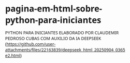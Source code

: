 # pagina-em-html-sobre-python-para-iniciantes
PYTHON PARA INICIANTES ELABORADO POR CLAUDEMIR PEDROSO CUBAS COM AUXILIO DA IA DEEPSEEK
(https://github.com/user-attachments/files/22163839/deepseek_html_20250904_0365e2.html)
<!DOCTYPE html>
<html lang="pt-BR">
<head>
    <meta charset="UTF-8">
    <meta name="viewport" content="width=device-width, initial-scale=1.0">
    <title>Python para Iniciantes - por Claudemir</title>
    <link rel="stylesheet" href="https://cdnjs.cloudflare.com/ajax/libs/font-awesome/6.4.0/css/all.min.css">
    <style>
        * {
            margin: 0;
            padding: 0;
            box-sizing: border-box;
            font-family: 'Segoe UI', Tahoma, Geneva, Verdana, sans-serif;
        }
        
        body {
            background-color: #f5f5f5;
            color: #333;
            line-height: 1.6;
        }
        
        .header {
            background: linear-gradient(135deg, #306998 0%, #4B8BBE 100%);
            color: white;
            padding: 1rem 0;
            box-shadow: 0 2px 10px rgba(0,0,0,0.2);
            position: sticky;
            top: 0;
            z-index: 100;
        }
        
        .container {
            max-width: 1200px;
            margin: 0 auto;
            padding: 0 20px;
        }
        
        .nav {
            display: flex;
            justify-content: space-between;
            align-items: center;
        }
        
        .logo {
            font-size: 1.8rem;
            font-weight: bold;
            color: #FFD43B;
            text-decoration: none;
            display: flex;
            align-items: center;
            gap: 10px;
        }
        
        .nav-links {
            display: flex;
            list-style: none;
            gap: 2rem;
        }
        
        .nav-links a {
            color: white;
            text-decoration: none;
            font-weight: 500;
            transition: color 0.3s ease;
            padding: 5px 10px;
            border-radius: 4px;
        }
        
        .nav-links a:hover {
            color: #FFD43B;
            background-color: rgba(255, 255, 255, 0.1);
        }
        
        .hero {
            text-align: center;
            padding: 4rem 0;
            background: url('data:image/svg+xml;utf8,<svg xmlns="http://www.w3.org/2000/svg" viewBox="0 0 1440 320"><path fill="%23306998" fill-opacity="0.1" d="M0,128L48,117.3C96,107,192,85,288,112C384,139,480,213,576,218.7C672,224,768,160,864,138.7C960,117,1056,139,1152,149.3C1248,160,1344,160,1392,160L1440,160L1440,0L1392,0C1344,0,1248,0,1152,0C1056,0,960,0,864,0C768,0,672,0,576,0C480,0,384,0,288,0C192,0,96,0,48,0L0,0Z"></path></svg>') no-repeat bottom;
            background-size: cover;
        }
        
        .hero h1 {
            font-size: 3.5rem;
            margin-bottom: 1rem;
            color: #306998;
            text-shadow: 2px 2px 4px rgba(0,0,0,0.1);
        }
        
        .hero .author {
            font-size: 1.5rem;
            color: #4B8BBE;
            margin-bottom: 1.5rem;
            font-weight: 600;
        }
        
        .hero p {
            font-size: 1.3rem;
            max-width: 700px;
            margin: 0 auto;
            color: #444;
            margin-bottom: 2rem;
        }
        
        .cta-button {
            display: inline-block;
            background-color: #FFD43B;
            color: #306998;
            padding: 15px 35px;
            text-decoration: none;
            border-radius: 30px;
            font-weight: bold;
            margin-top: 1rem;
            transition: transform 0.3s ease, background-color 0.3s ease;
            box-shadow: 0 4px 8px rgba(0,0,0,0.2);
        }
        
        .cta-button:hover {
            transform: translateY(-3px);
            background-color: #FFE873;
        }
        
        .content {
            padding: 4rem 0;
        }
        
        .section-title {
            text-align: center;
            margin-bottom: 3rem;
            color: #306998;
            font-size: 2.5rem;
        }
        
        .cards {
            display: grid;
            grid-template-columns: repeat(auto-fit, minmax(300px, 1fr));
            gap: 2rem;
            margin-bottom: 4rem;
        }
        
        .card {
            background: white;
            border-radius: 10px;
            overflow: hidden;
            box-shadow: 0 5px 15px rgba(0,0,0,0.1);
            transition: transform 0.3s ease;
            display: flex;
            flex-direction: column;
        }
        
        .card:hover {
            transform: translateY(-5px);
        }
        
        .card-content {
            padding: 1.5rem;
            flex-grow: 1;
            display: flex;
            flex-direction: column;
        }
        
        .card h3 {
            color: #306998;
            margin-bottom: 1rem;
            font-size: 1.5rem;
        }
        
        .card p {
            margin-bottom: 1.5rem;
            flex-grow: 1;
        }
        
        .card-icon {
            font-size: 3rem;
            text-align: center;
            padding: 1rem;
            background-color: #4B8BBE;
            color: white;
        }
        
        .doc-link {
            display: inline-flex;
            align-items: center;
            gap: 8px;
            background-color: #306998;
            color: white;
            padding: 10px 15px;
            text-decoration: none;
            border-radius: 5px;
            font-weight: 500;
            transition: background-color 0.3s ease;
            margin-top: auto;
        }
        
        .doc-link:hover {
            background-color: #3b7cad;
        }
        
        .code-section {
            background-color: #2d2d2d;
            color: #f8f8f2;
            border-radius: 8px;
            padding: 1.5rem;
            margin: 2rem 0;
            overflow-x: auto;
            font-family: 'Consolas', 'Monaco', monospace;
        }
        
        .code-section pre {
            margin: 0;
        }
        
        .code-keyword {
            color: #f92672;
        }
        
        .code-function {
            color: #66d9ef;
        }
        
        .code-string {
            color: #a6e22e;
        }
        
        .code-number {
            color: #ae81ff;
        }
        
        .code-comment {
            color: #75715e;
        }
        
        .example-title {
            color: #306998;
            margin: 2rem 0 1rem;
            font-size: 1.5rem;
            border-bottom: 2px solid #FFD43B;
            padding-bottom: 0.5rem;
        }
        
        .footer {
            background-color: #333;
            color: white;
            text-align: center;
            padding: 2rem 0;
            margin-top: 4rem;
        }
        
        .footer a {
            color: #FFD43B;
            text-decoration: none;
        }
        
        @media (max-width: 768px) {
            .nav {
                flex-direction: column;
                gap: 1rem;
            }
            
            .nav-links {
                gap: 1rem;
            }
            
            .hero h1 {
                font-size: 2.5rem;
            }
            
            .hero .author {
                font-size: 1.2rem;
            }
            
            .hero p {
                font-size: 1.1rem;
            }
        }
    </style>
</head>
<body>
    <header class="header">
        <div class="container">
            <nav class="nav">
                <a href="#" class="logo">
                    <span>🐍</span> Python para Iniciantes
                </a>
                <ul class="nav-links">
                    <li><a href="#inicio">Início</a></li>
                    <li><a href="#conteudo">Conteúdo</a></li>
                    <li><a href="#exemplos">Exemplos</a></li>
                    <li><a href="#sobre">Sobre</a></li>
                </ul>
            </nav>
        </div>
    </header>

    <section class="hero" id="inicio">
        <div class="container">
            <h1>Aprenda Python do Zero</h1>
            <div class="author">por Claudemir</div>
            <p>Domine os fundamentos da programação Python de forma prática e divertida. Perfeito para iniciantes!</p>
            <a href="#exemplos" class="cta-button">Ver Exemplos de Código</a>
        </div>
    </section>

    <section class="content container" id="conteudo">
        <h2 class="section-title">O que você vai aprender</h2>
        
        <div class="cards">
            <div class="card">
                <div class="card-icon">📘</div>
                <div class="card-content">
                    <h3>Fundamentos</h3>
                    <p>Variáveis, tipos de dados, operadores e estruturas básicas da linguagem Python.</p>
                    <a href="https://docs.python.org/3/" target="_blank" class="doc-link">
                        <i class="fas fa-external-link-alt"></i> Documentação Oficial
                    </a>
                </div>
            </div>
            
            <div class="card">
                <div class="card-icon">🔧</div>
                <div class="card-content">
                    <h3>Estruturas de Controle</h3>
                    <p>Condicionais (if, else), loops (for, while) e controle de fluxo de programas.</p>
                    <a href="#exemplos" class="doc-link">
                        <i class="fas fa-code"></i> Ver Exemplos
                    </a>
                </div>
            </div>
            
            <div class="card">
                <div class="card-icon">📊</div>
                <div class="card-content">
                    <h3>Estruturas de Dados</h3>
                    <p>Listas, tuplas, dicionários, sets e como utilizá-las eficientemente.</p>
                    <a href="#exemplos" class="doc-link">
                        <i class="fas fa-code"></i> Ver Exemplos
                    </a>
                </div>
            </div>
        </div>
    </section>

    <section class="content container" id="exemplos">
        <h2 class="section-title">Exemplos de Código Python</h2>
        
        <h3 class="example-title">Variáveis e Tipos de Dados</h3>
        <div class="code-section">
            <pre><code><span class="code-comment"># Variáveis básicas</span>
<span class="code-keyword">nome</span> = <span class="code-string">"João"</span>          <span class="code-comment"># String (texto)</span>
<span class="code-keyword">idade</span> = <span class="code-number">25</span>            <span class="code-comment"># Inteiro</span>
<span class="code-keyword">altura</span> = <span class="code-number">1.75</span>         <span class="code-comment"># Float (decimal)</span>
<span class="code-keyword">estudante</span> = <span class="code-keyword">True</span>      <span class="code-comment"># Boolean (True ou False)</span>

<span class="code-comment"># Saída de dados</span>
<span class="code-function">print</span>(<span class="code-string">"Nome:"</span>, nome)
<span class="code-function">print</span>(<span class="code-string">"Idade:"</span>, idade)
<span class="code-function">print</span>(<span class="code-string">"Altura:"</span>, altura)
<span class="code-function">print</span>(<span class="code-string">"É estudante?"</span>, estudante)</code></pre>
        </div>

        <h3 class="example-title">Operadores</h3>
        <div class="code-section">
            <pre><code><span class="code-comment"># Operadores Aritméticos</span>
<span class="code-keyword">a</span> = <span class="code-number">10</span>
<span class="code-keyword">b</span> = <span class="code-number">3</span>

<span class="code-function">print</span>(<span class="code-string">"Soma:"</span>, a + b)        <span class="code-comment"># 13</span>
<span class="code-function">print</span>(<span class="code-string">"Subtração:"</span>, a - b)   <span class="code-comment"># 7</span>
<span class="code-function">print</span>(<span class="code-string">"Multiplicação:"</span>, a * b) <span class="code-comment"># 30</span>
<span class="code-function">print</span>(<span class="code-string">"Divisão:"</span>, a / b)     <span class="code-comment"># 3.333...</span>
<span class="code-function">print</span>(<span class="code-string">"Resto da divisão:"</span>, a % b) <span class="code-comment"># 1</span>
<span class="code-function">print</span>(<span class="code-string">"Exponenciação:"</span>, a ** b) <span class="code-comment"># 1000</span>

<span class="code-comment"># Operadores de Comparação</span>
<span class="code-function">print</span>(<span class="code-string">"a é igual a b?"</span>, a == b)  <span class="code-comment"># False</span>
<span class="code-function">print</span>(<span class="code-string">"a é diferente de b?"</span>, a != b) <span class="code-comment"># True</span>
<span class="code-function">print</span>(<span class="code-string">"a é maior que b?"</span>, a > b)   <span class="code-comment"># True</span></code></pre>
        </div>

        <h3 class="example-title">Estruturas Básicas</h3>
        <div class="code-section">
            <pre><code><span class="code-comment"># Estrutura Condicional (if, elif, else)</span>
<span class="code-keyword">nota</span> = <span class="code-number">85</span>

<span class="code-keyword">if</span> nota >= <span class="code-number">90</span>:
    <span class="code-function">print</span>(<span class="code-string">"Conceito A"</span>)
<span class="code-keyword">elif</span> nota >= <span class="code-number">80</span>:
    <span class="code-function">print</span>(<span class="code-string">"Conceito B"</span>)  <span class="code-comment"># Isso será executado</span>
<span class="code-keyword">elif</span> nota >= <span class="code-number">70</span>:
    <span class="code-function">print</span>(<span class="code-string">"Conceito C"</span>)
<span class="code-keyword">else</span>:
    <span class="code-function">print</span>(<span class="code-string">"Conceito D"</span>)

<span class="code-comment"># Loop For</span>
<span class="code-keyword">for</span> i <span class="code-keyword">in</span> <span class="code-function">range</span>(<span class="code-number">5</span>):
    <span class="code-function">print</span>(<span class="code-string">"Número:"</span>, i)  <span class="code-comment"># Imprime 0, 1, 2, 3, 4</span>

<span class="code-comment"># Loop While</span>
<span class="code-keyword">contador</span> = <span class="code-number">0</span>
<span class="code-keyword">while</span> contador < <span class="code-number">3</span>:
    <span class="code-function">print</span>(<span class="code-string">"Contador:"</span>, contador)
    contador += <span class="code-number">1</span>  <span class="code-comment"># Incrementa o contador</span></code></pre>
        </div>

        <h3 class="example-title">Estruturas de Dados</h3>
        <div class="code-section">
            <pre><code><span class="code-comment"># Listas (mutáveis)</span>
<span class="code-keyword">frutas</span> = [<span class="code-string">"maçã"</span>, <span class="code-string">"banana"</span>, <span class="code-string">"laranja"</span>]
<span class="code-function">print</span>(<span class="code-string">"Primeira fruta:"</span>, frutas[<span class="code-number">0</span>])  <span class="code-comment"># maçã</span>
frutas.append(<span class="code-string">"uva"</span>)  <span class="code-comment"># Adiciona item</span>
<span class="code-function">print</span>(<span class="code-string">"Todas as frutas:"</span>, frutas)

<span class="code-comment"># Tuplas (imutáveis)</span>
<span class="code-keyword">coordenadas</span> = (<span class="code-number">10.5</span>, <span class="code-number">20.3</span>)
<span class="code-function">print</span>(<span class="code-string">"Coordenada X:"</span>, coordenadas[<span class="code-number">0</span>])

<span class="code-comment"># Dicionários (pares chave-valor)</span>
<span class="code-keyword">pessoa</span> = {
    <span class="code-string">"nome"</span>: <span class="code-string">"Maria"</span>,
    <span class="code-string">"idade"</span>: <span class="code-number">30</span>,
    <span class="code-string">"cidade"</span>: <span class="code-string">"São Paulo"</span>
}
<span class="code-function">print</span>(<span class="code-string">"Nome da pessoa:"</span>, pessoa[<span class="code-string">"nome"</span>])</code></pre>
        </div>
    </section>

    <section class="content container" id="sobre">
        <h2 class="section-title">Sobre</h2>
        <div style="background-color: white; padding: 2rem; border-radius: 10px; box-shadow: 0 5px 15px rgba(0,0,0,0.1);">
            <p style="font-size: 1.2rem; margin-bottom: 1.5rem;">Este material foi desenvolvido por <strong>Claudemir</strong> para auxiliar iniciantes na jornada de aprendizado da linguagem Python.</p>
            <p style="margin-bottom: 1rem;">Python é uma linguagem de programação poderosa e fácil de aprender, com estruturas de dados de alto nível e uma abordagem simples mas eficaz à programação orientada a objetos.</p>
            <p>Com este guia, você aprenderá os conceitos fundamentais da linguagem e estará preparado para explorar tópicos mais avançados.</p>
        </div>
    </section>

    <footer class="footer">
        <div class="container">
            <p>🐍 Python para Iniciantes - por Claudemir - Todos os direitos reservados &copy; 2023</p>
            <p>Email para contato: <a href="mailto:claudemirpc68@gmail.com">claudemirpc68@gmail.com</a></p>
        </div>
    </footer>
</body>
</html>

